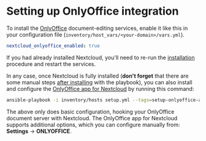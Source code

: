 # Setting up OnlyOffice integration

To install the [OnlyOffice](https://www.onlyoffice.com/) document-editing services, enable it like this in your configuration file (`inventory/host_vars/<your-domain>/vars.yml`).

```yaml
nextcloud_onlyoffice_enabled: true
```

If you had already installed Nextcloud, you'll need to re-run the [installation](installing.md) procedure and restart the services.

In any case, once Nextcloud is fully installed (**don't forget** that there are some manual steps [after installing](installing.md) with the playbook),
you can also install and configure the [OnlyOffice app for Nextcloud](https://apps.nextcloud.com/apps/onlyoffice) by running this command:

```bash
ansible-playbook -i inventory/hosts setup.yml --tags=setup-onlyoffice-app
```

The above only does basic configuration, hooking your OnlyOffice document server with Nextcloud.
The OnlyOffice app for Nextcloud supports additional options, which you can configure manually from: **Settings** -> **ONLYOFFICE**.
